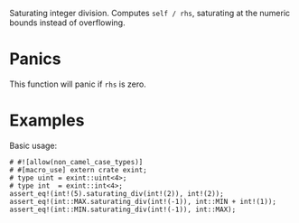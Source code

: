 Saturating integer division. Computes `self / rhs`,
saturating at the numeric bounds instead of overflowing.

# Panics

This function will panic if `rhs` is zero.

# Examples

Basic usage:

```
# #![allow(non_camel_case_types)]
# #[macro_use] extern crate exint;
# type uint = exint::uint<4>;
# type int  = exint::int<4>;
assert_eq!(int!(5).saturating_div(int!(2)), int!(2));
assert_eq!(int::MAX.saturating_div(int!(-1)), int::MIN + int!(1));
assert_eq!(int::MIN.saturating_div(int!(-1)), int::MAX);
```
